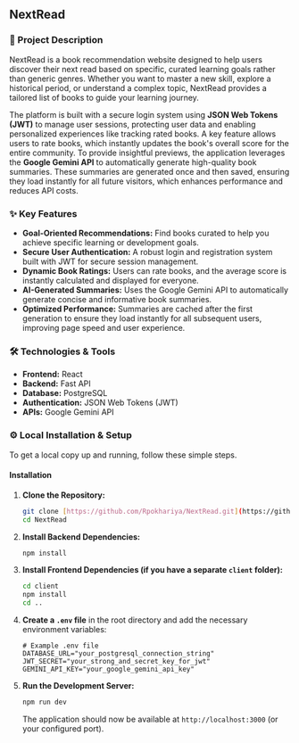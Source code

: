 ## NextRead

### 📖 Project Description

NextRead is a book recommendation website designed to help users discover their next read based on specific, curated learning goals rather than generic genres. Whether you want to master a new skill, explore a historical period, or understand a complex topic, NextRead provides a tailored list of books to guide your learning journey.

The platform is built with a secure login system using **JSON Web Tokens (JWT)** to manage user sessions, protecting user data and enabling personalized experiences like tracking rated books. A key feature allows users to rate books, which instantly updates the book's overall score for the entire community. To provide insightful previews, the application leverages the **Google Gemini API** to automatically generate high-quality book summaries. These summaries are generated once and then saved, ensuring they load instantly for all future visitors, which enhances performance and reduces API costs.

### ✨ Key Features

* **Goal-Oriented Recommendations:** Find books curated to help you achieve specific learning or development goals.
* **Secure User Authentication:** A robust login and registration system built with JWT for secure session management.
* **Dynamic Book Ratings:** Users can rate books, and the average score is instantly calculated and displayed for everyone.
* **AI-Generated Summaries:** Uses the Google Gemini API to automatically generate concise and informative book summaries.
* **Optimized Performance:** Summaries are cached after the first generation to ensure they load instantly for all subsequent users, improving page speed and user experience.

### 🛠️ Technologies & Tools

* **Frontend:** React <!-- Add your specific framework like React, Vue, etc. if you used one -->
* **Backend:** Fast API
* **Database:** PostgreSQL <!-- Choose the one you used -->
* **Authentication:** JSON Web Tokens (JWT)
* **APIs:** Google Gemini API


### ⚙️ Local Installation & Setup

To get a local copy up and running, follow these simple steps.


#### Installation

1.  **Clone the Repository:**
    ```bash
    git clone [https://github.com/Rpokhariya/NextRead.git](https://github.com/Rpokhariya/NextRead.git)
    cd NextRead
    ```

2.  **Install Backend Dependencies:**
    ```bash
    npm install
    ```

3.  **Install Frontend Dependencies (if you have a separate `client` folder):**
    ```bash
    cd client
    npm install
    cd ..
    ```

4.  **Create a `.env` file** in the root directory and add the necessary environment variables:
    ```env
    # Example .env file
    DATABASE_URL="your_postgresql_connection_string"
    JWT_SECRET="your_strong_and_secret_key_for_jwt"
    GEMINI_API_KEY="your_google_gemini_api_key"
    ```

5.  **Run the Development Server:**
    ```bash
    npm run dev  
    ```
    The application should now be available at `http://localhost:3000` (or your configured port).



